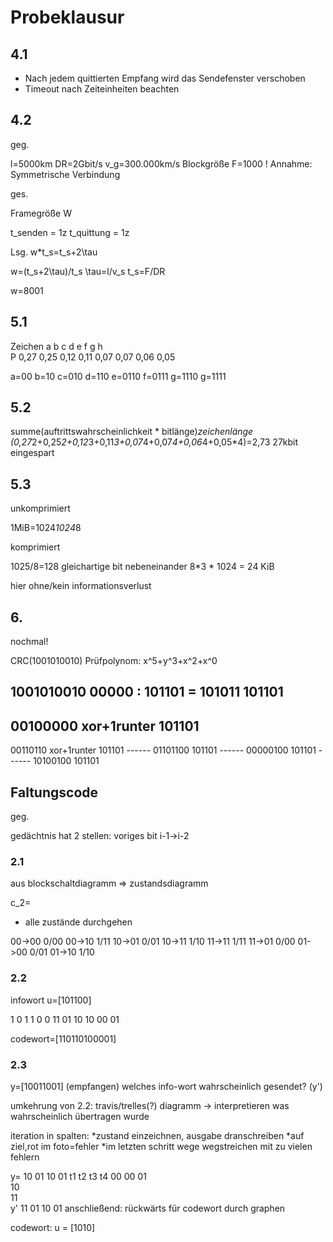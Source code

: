 # Probeklausur

## 4.1

* Nach jedem quittierten Empfang wird das Sendefenster verschoben
* Timeout nach Zeiteinheiten beachten

## 4.2

geg.

l=5000km
DR=2Gbit/s
v_g=300.000km/s
Blockgröße F=1000
! Annahme: Symmetrische Verbindung

ges.

Framegröße W

t_senden = 1z
t_quittung = 1z

Lsg. w*t_s=t_s+2\tau

w=(t_s+2\tau)/t_s
\tau=l/v_s
t_s=F/DR

w=8001

## 5.1

Zeichen	a		b		c		d		e		f		g		h	
P		0,27	0,25	0,12	0,11	0,07	0,07	0,06	0,05

a=00
b=10
c=010
d=110
e=0110
f=0111
g=1110
g=1111

## 5.2

summe(auftrittswahrscheinlichkeit * bitlänge)*zeichenlänge
(0,27*2+0,25*2+0,12*3+0,11*3+0,07*4+0,07*4+0,06*4+0,05*4)=2,73
27kbit eingespart

## 5.3

unkomprimiert

1MiB=1024*1024*8

komprimiert

1025/8=128 gleichartige bit nebeneinander
8*3 * 1024 = 24 KiB

hier ohne/kein informationsverlust

## 6.

nochmal!

CRC(1001010010)
Prüfpolynom: x^5+y^3+x^2+x^0

1001010010 00000 : 101101 = 101011
101101
------
00100000	xor+1runter
  101101
  ------
  00110110	xor+1runter
    101101
    ------
    01101100
      101101
      ------
      00000100
        101101
        ------
        10100100
          101101

## Faltungscode

geg.

gedächtnis hat 2 stellen: voriges bit i-1->i-2

### 2.1

aus blockschaltdiagramm => zustandsdiagramm

c_2=

* alle zustände durchgehen

00->00	0/00
00->10	1/11
10->01	0/01
10->11	1/10
11->11	1/11
11->01	0/00
01->00	0/01
01->10	1/10

### 2.2

infowort u=[101100]

1	0	1	1	0	0
11	01	10	10	00	01

codewort=[110110100001]

### 2.3

y=[10011001]	(empfangen)
welches info-wort wahrscheinlich gesendet?	(y')

umkehrung von 2.2: travis/trelles(?) diagramm -> interpretieren was wahrscheinlich übertragen wurde

iteration in spalten:
*zustand einzeichnen, ausgabe dranschreiben
*auf ziel,rot im foto=fehler
*im letzten schritt wege wegstreichen mit zu vielen fehlern

y=	10	01	10	01
	t1	t2	t3	t4
00		00
01	
10		
11	
y'	11	01	10	01
anschließend: rückwärts für codewort durch graphen

codewort: u = [1010]

